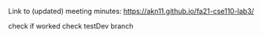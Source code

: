Link to (updated) meeting minutes: https://akn11.github.io/fa21-cse110-lab3/

check if worked
check testDev branch
